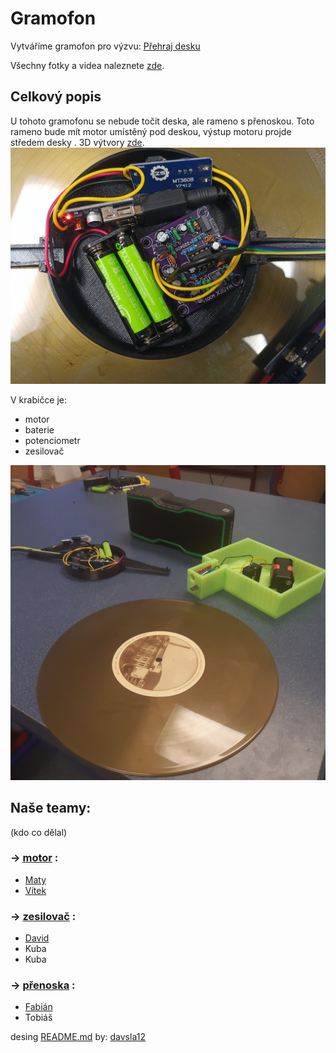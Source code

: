 # Gramofon
Vytváříme gramofon pro výzvu: [Přehraj desku](https://www.elixirdoskol.cz/l/prehraj-desku/)

Všechny fotky a videa naleznete [zde](https://owncloud.cesnet.cz/index.php/s/BCm2MCylGpjqCPX).

## Celkový popis

U tohoto gramofonu se nebude točit deska, ale rameno s přenoskou. Toto rameno bude mít motor umístěný pod deskou, výstup motoru projde středem desky .
3D výtvory [zde](models/readme.md).
![Detail předzesilovače](images/predzesilovac.jpg)

V krabičce je:
 - motor 
 - baterie
 - potenciometr
 - zesilovač

![Všechny díly gramofonu](images/gramofon2.jpg)

## Naše teamy:
(kdo co dělal)

### -> [motor](motor.md) :
 - [Maty](https://github.com/matyasvanke)
 - [Vítek](https://github.com/vextr2009)

### -> [zesilovač](zesilovac.md) :
 - [David](https://github.com/davsla12)
 - Kuba 
 - Kuba

### -> [přenoska](prenoska.md) :
 - [Fabián](https://github.com/BabaFabaBaba)
 - Tobiáš


desing [README.md](README.md) by: [davsla12](https://github.com/davsla12)
